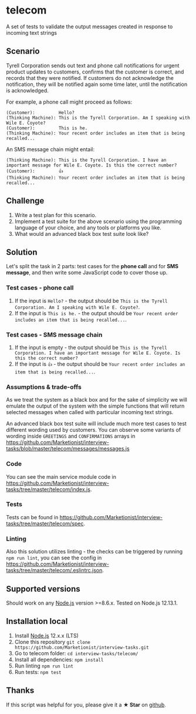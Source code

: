 # telecom

A set of tests to validate the output messages created in response to incoming
text strings

## Scenario
Tyrell Corporation sends out text and phone call notifications for urgent
product updates to customers, confirms that the customer is correct, and records
that they were notified. If customers do not acknowledge the notification, they
will be notified again some time later, until the notification is acknowledged.

For example, a phone call might proceed as follows:

```
(Customer):         Hello?
(Thinking Machine): This is the Tyrell Corporation. Am I speaking with Wile E. Coyote?
(Customer):         This is he.
(Thinking Machine): Your recent order includes an item that is being recalled...
```

An SMS message chain might entail:

```
(Thinking Machine): This is the Tyrell Corporation. I have an important message for Wile E. Coyote. Is this the correct number?
(Customer):         👍
(Thinking Machine): Your recent order includes an item that is being recalled...
```

## Challenge
1. Write a test plan for this scenario.
2. Implement a test suite for the above scenario using the programming language
    of your choice, and any tools or platforms you like.
3. What would an advanced black box test suite look like?

## Solution
Let's split the task in 2 parts: test cases for the **phone call** and for
**SMS message**, and then write some JavaScript code to cover those up.

### Test cases - phone call
1. If the input is `Hello?` - the output should be `This is the Tyrell
Corporation. Am I speaking with Wile E. Coyote?`.
2. If the input is `This is he.` - the output should be `Your recent order
includes an item that is being recalled...`.

### Test cases - SMS message chain
1. If the input is empty - the output should be `This is the Tyrell Corporation.
    I have an important message for Wile E. Coyote. Is this the correct number?`
2. If the input is `👍` - the output should be `Your recent order includes an
    item that is being recalled...`.

### Assumptions & trade-offs
As we treat the system as a black box and for the sake of simplicity we will
emulate the output of the system with the simple functions that will return
selected messages when called with particular incoming text strings.

An advanced black box test suite will include much more test cases to test
different wording used by customers. You can observe some variants of wording
inside `GREETINGS` and `CONFIRMATIONS` arrays in
https://github.com/Marketionist/interview-tasks/blob/master/telecom/messages/messages.js

### Code
You can see the main service module code in
https://github.com/Marketionist/interview-tasks/tree/master/telecom/index.js.

### Tests
Tests can be found in
https://github.com/Marketionist/interview-tasks/tree/master/telecom/spec.

### Linting
Also this solution utilizes linting - the checks can be triggered by running
`npm run lint`, you can see the config in
https://github.com/Marketionist/interview-tasks/tree/master/telecom/.eslintrc.json.

## Supported versions
Should work on any [Node.js](http://nodejs.org/) version >=8.6.x. Tested on
Node.js 12.13.1.

## Installation local
1. Install [Node.js](http://nodejs.org/) 12.x.x (LTS)
2. Clone this repository `git clone https://github.com/Marketionist/interview-tasks.git`
3. Go to telecom folder: `cd interview-tasks/telecom/`
4. Install all dependencies: `npm install`
5. Run linting `npm run lint`
6. Run tests: `npm test`

## Thanks
If this script was helpful for you, please give it a **★ Star**
on [github](https://github.com/Marketionist/interview-tasks).

